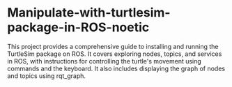 # Manipulate-with-turtlesim-package-in-ROS-noetic
This project provides a comprehensive guide to installing and running the TurtleSim package on ROS. It covers exploring nodes, topics, and services in ROS, with instructions for controlling the turtle's movement using commands and the keyboard. It also includes displaying the graph of nodes and topics using rqt_graph.
